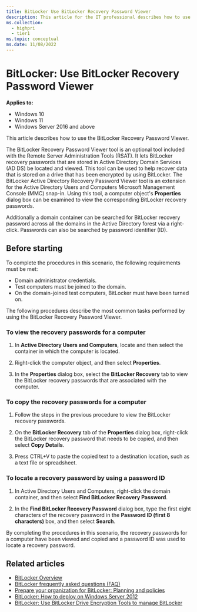 ```yaml
---
title: BitLocker Use BitLocker Recovery Password Viewer 
description: This article for the IT professional describes how to use the BitLocker Recovery Password Viewer.
ms.collection: 
  - highpri
  - tier1
ms.topic: conceptual
ms.date: 11/08/2022
---
```


# BitLocker: Use BitLocker Recovery Password Viewer

**Applies to:**

- Windows 10
- Windows 11
- Windows Server 2016 and above

This article describes how to use the BitLocker Recovery Password Viewer.

The BitLocker Recovery Password Viewer tool is an optional tool included with the Remote Server Administration Tools (RSAT). It lets BitLocker recovery passwords that are stored in Active Directory Domain Services (AD DS) be located and viewed. This tool can be used to help recover data that is stored on a drive that has been encrypted by using BitLocker. The BitLocker Active Directory Recovery Password Viewer tool is an extension for the Active Directory Users and Computers Microsoft Management Console (MMC) snap-in. Using this tool, a computer object's **Properties** dialog box can be examined to view the corresponding BitLocker recovery passwords.

Additionally a domain container can be searched for BitLocker recovery password across all the domains in the Active Directory forest via a right-click. Passwords can also be searched by password identifier (ID).

## Before starting

To complete the procedures in this scenario, the following requirements must be met:

- Domain administrator credentials.
- Test computers must be joined to the domain.
- On the domain-joined test computers, BitLocker must have been turned on.

The following procedures describe the most common tasks performed by using the BitLocker Recovery Password Viewer.

### To view the recovery passwords for a computer

1. In **Active Directory Users and Computers**, locate and then select the container in which the computer is located.

2. Right-click the computer object, and then select **Properties**.

3. In the **Properties** dialog box, select the **BitLocker Recovery** tab to view the BitLocker recovery passwords that are associated with the computer.

### To copy the recovery passwords for a computer

1. Follow the steps in the previous procedure to view the BitLocker recovery passwords.

2. On the **BitLocker Recovery** tab of the **Properties** dialog box, right-click the BitLocker recovery password that needs to be copied, and then select **Copy Details**.

3. Press CTRL+V to paste the copied text to a destination location, such as a text file or spreadsheet.

### To locate a recovery password by using a password ID

1. In Active Directory Users and Computers, right-click the domain container, and then select **Find BitLocker Recovery Password**.

2. In the **Find BitLocker Recovery Password** dialog box, type the first eight characters of the recovery password in the **Password ID (first 8 characters)** box, and then select **Search**.

By completing the procedures in this scenario, the recovery passwords for a computer have been viewed and copied and a password ID was used to locate a recovery password.

## Related articles

- [BitLocker Overview](bitlocker-overview.md)
- [BitLocker frequently asked questions (FAQ)](bitlocker-frequently-asked-questions.yml)
- [Prepare your organization for BitLocker: Planning and policies](prepare-your-organization-for-bitlocker-planning-and-policies.md)
- [BitLocker: How to deploy on Windows Server 2012](bitlocker-how-to-deploy-on-windows-server.md)
- [BitLocker: Use BitLocker Drive Encryption Tools to manage BitLocker](bitlocker-use-bitlocker-drive-encryption-tools-to-manage-bitlocker.md)
